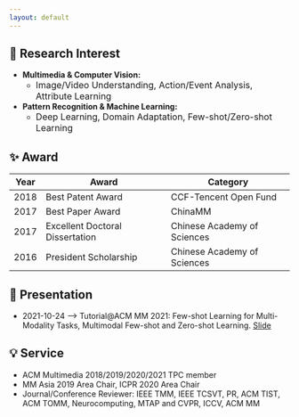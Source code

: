 ```yaml
---
layout: default
---
```


## 🌱 Research Interest

* **Multimedia & Computer Vision:** 
  + <font size="3">Image/Video Understanding, Action/Event Analysis, Attribute Learning</font>
* **Pattern Recognition & Machine Learning:** 
  + <font size="3">Deep Learning, Domain Adaptation, Few-shot/Zero-shot Learning</font>

<!--
## Projects
* Youth Fund of NSFC: Knowledge-driven Video Understanding and Analysis
* Research Program of NLPR: Knowledge-driven Adversarial Video Generation
* CCF-Tencent Open Fund: Highlight Detection
* Cooperation Project of Migu: AI Service System for Video Annotation
* International Collaboration Project of NSFC: Personalized Health Management Based on Real-time Behavioral Data
-->

## ✨ Award

Year | Award | Category
-----|-------|--------
2018 | Best Patent Award  | CCF-Tencent Open Fund
2017 | Best Paper Award | ChinaMM
2017 | Excellent Doctoral Dissertation | Chinese Academy of Sciences
2016 | President Scholarship | Chinese Academy of Sciences



## 🌲 Presentation
* 2021-10-24 --> Tutorial@ACM MM 2021: Few-shot Learning for Multi-Modality Tasks, Multimodal Few-shot and Zero-shot Learning. [Slide](publications/tutorial_MM2021.pdf)


## 💡 Service

* ACM Multimedia 2018/2019/2020/2021 TPC member
* MM Asia 2019 Area Chair, ICPR 2020 Area Chair
* Journal/Conference Reviewer: IEEE TMM, IEEE TCSVT, PR, ACM TIST, ACM TOMM, Neurocomputing, MTAP and CVPR, ICCV, ACM MM
